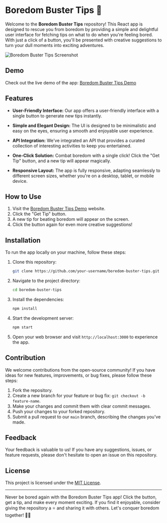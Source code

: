 # Boredom Buster Tips 🎉

Welcome to the **Boredom Buster Tips** repository! This React app is designed to rescue you from boredom by providing a simple and delightful user interface for fetching tips on what to do when you're feeling bored. With just a click of a button, you'll be presented with creative suggestions to turn your dull moments into exciting adventures.

![Boredom Buster Tips Screenshot](screenshot.png)

## Demo

Check out the live demo of the app: [Boredom Buster Tips Demo](https://your-demo-link-here)

## Features

- **User-Friendly Interface:** Our app offers a user-friendly interface with a single button to generate new tips instantly.

- **Simple and Elegant Design:** The UI is designed to be minimalistic and easy on the eyes, ensuring a smooth and enjoyable user experience.

- **API Integration:** We've integrated an API that provides a curated collection of interesting activities to keep you entertained.

- **One-Click Solution:** Combat boredom with a single click! Click the "Get Tip" button, and a new tip will appear magically.

- **Responsive Layout:** The app is fully responsive, adapting seamlessly to different screen sizes, whether you're on a desktop, tablet, or mobile device.

## How to Use

1. Visit the [Boredom Buster Tips Demo](https://your-demo-link-here) website.
2. Click the "Get Tip" button.
3. A new tip for beating boredom will appear on the screen.
4. Click the button again for even more creative suggestions!

## Installation

To run the app locally on your machine, follow these steps:

1. Clone this repository:

   ```sh
   git clone https://github.com/your-username/boredom-buster-tips.git
   ```

2. Navigate to the project directory:

   ```sh
   cd boredom-buster-tips
   ```

3. Install the dependencies:

   ```sh
   npm install
   ```

4. Start the development server:

   ```sh
   npm start
   ```

5. Open your web browser and visit `http://localhost:3000` to experience the app.

## Contribution

We welcome contributions from the open-source community! If you have ideas for new features, improvements, or bug fixes, please follow these steps:

1. Fork the repository.
2. Create a new branch for your feature or bug fix: `git checkout -b feature-name`.
3. Make your changes and commit them with clear commit messages.
4. Push your changes to your forked repository.
5. Submit a pull request to our `main` branch, describing the changes you've made.

## Feedback

Your feedback is valuable to us! If you have any suggestions, issues, or feature requests, please don't hesitate to open an issue on this repository.

## License

This project is licensed under the [MIT License](LICENSE).

---

Never be bored again with the Boredom Buster Tips app! Click the button, get a tip, and make every moment exciting. If you find it enjoyable, consider giving the repository a ⭐️ and sharing it with others. Let's conquer boredom together! 🚀🎉
